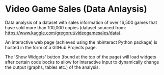 # Video Game Sales (Data Anlaysis)

Data analysis of a dataset with sales information of over 16,500 games that have sold more than 100,000 copies (dataset sourced from: https://www.kaggle.com/gregorut/videogamesales/data).

An interactive web page (achieved using the nbinteract Python package) is hosted in the form of a GitHub Projects page.

The 'Show Widgets' button (found at the top of the page) will load widgets after certain code bocks to allow for interactive input to dynamically change the output (graphs, tables etc.) of the analysis.
